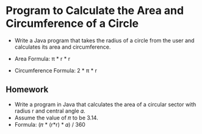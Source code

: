 # Program to Calculate the Area and Circumference of a Circle
* Write a Java program that takes the radius of a circle from the user and calculates its area and circumference.

* Area Formula: π * r * r

* Circumference Formula: 2 * π * r

## Homework 
* Write a program in Java that calculates the area of a circular sector with radius r and central angle 𝛼.
* Assume the value of 𝜋 to be 3.14.
* Formula: (𝜋 * (r*r) * 𝛼) / 360